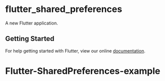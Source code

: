 # flutter_shared_preferences

A new Flutter application.

## Getting Started

For help getting started with Flutter, view our online
[documentation](https://flutter.io/).
# Flutter-SharedPreferences-example
